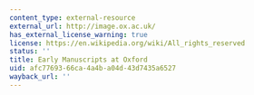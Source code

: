 ```yaml
---
content_type: external-resource
external_url: http://image.ox.ac.uk/
has_external_license_warning: true
license: https://en.wikipedia.org/wiki/All_rights_reserved
status: ''
title: Early Manuscripts at Oxford
uid: afc77693-66ca-4a4b-a04d-43d7435a6527
wayback_url: ''
---
```

